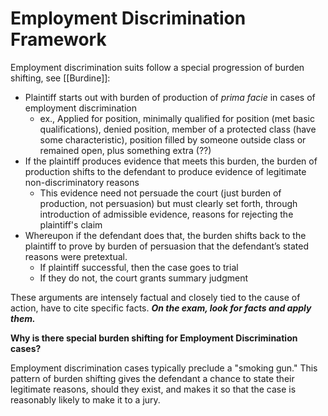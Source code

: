 # Employment Discrimination Framework
Employment discrimination suits follow a special progression of burden shifting, see [[Burdine]]:
* Plaintiff starts out with burden of production of *prima facie* in cases of employment discrimination 
	* ex., Applied for position, minimally qualified for position (met basic qualifications), denied position, member of a protected class (have some characteristic), position filled by someone outside class or remained open, plus something extra (??) 
* If the plaintiff produces evidence that meets this burden, the burden of production shifts to the defendant to produce evidence of legitimate non-discriminatory reasons
	* This evidence need not persuade the court (just burden of production, not persuasion) but must clearly set forth, through introduction of admissible evidence, reasons for rejecting the plaintiff's claim
* Whereupon if the defendant does that, the burden shifts back to the plaintiff to prove by burden of persuasion that the defendant’s stated reasons were pretextual.
	* If plaintiff successful, then the case goes to trial
	* If they do not, the court grants summary judgment 
    
 These arguments are intensely factual and closely tied to the cause of action, have to cite specific facts. ***On the exam, look for facts and apply them.***
    
**Why is there special burden shifting for Employment Discrimination cases?**
    
Employment discrimination cases typically preclude a "smoking gun." This pattern of burden shifting gives the defendant a chance to state their legitimate reasons, should they exist, and makes it so that the case is reasonably likely to make it to a jury.